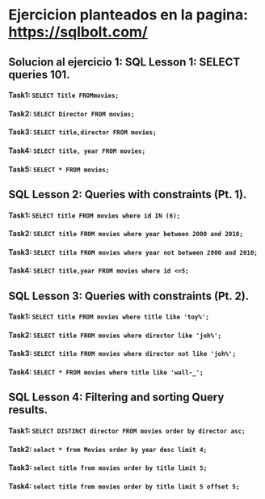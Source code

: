 # Ejercicion planteados en la pagina: https://sqlbolt.com/

## Solucion al ejercicio 1: SQL Lesson 1: SELECT queries 101.

#### Task1: `SELECT Title FROMmovies;`

#### Task2: `SELECT Director FROM movies;`

#### Task3: `SELECT title,director FROM movies;`

#### Task4: `SELECT title, year FROM movies;`

#### Task5: `SELECT * FROM movies;`

## SQL Lesson 2: Queries with constraints (Pt. 1).

#### Task1: `SELECT title FROM movies where id IN (6);`

#### Task2: `SELECT title FROM movies where year between 2000 and 2010;`

#### Task3: `SELECT title FROM movies where year not between 2000 and 2010;`

#### Task4: `SELECT title,year FROM movies where id <=5;`

## SQL Lesson 3: Queries with constraints (Pt. 2).

#### Task1: `SELECT title FROM movies where title like 'toy%';`

#### Task2: `SELECT title FROM movies where director like 'joh%';`

#### Task3: `SELECT title FROM movies where director not like 'joh%';`

#### Task4: `SELECT * FROM movies where title like 'wall-_';`

## SQL Lesson 4: Filtering and sorting Query results.

#### Task1: `SELECT DISTINCT director FROM movies order by director asc;`

#### Task2: `select * from Movies order by year desc limit 4;`

#### Task3: `select title from movies order by title limit 5;`

#### Task4: `select title from movies order by title limit 5 offset 5;`
